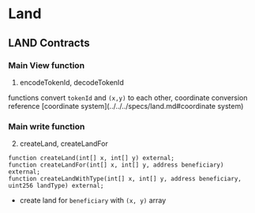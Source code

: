 # Land

## LAND Contracts

### Main View function

1. encodeTokenId, decodeTokenId

functions convert `tokenId` and `(x,y)` to each other, coordinate conversion reference [coordinate system](../../../specs/land.md#coordinate system)

### Main write function

2. createLand, createLandFor

```
function createLand(int[] x, int[] y) external;
function createLandFor(int[] x, int[] y, address beneficiary) external;
function createLandWithType(int[] x, int[] y, address beneficiary, uint256 landType) external;
```

- create land for `beneficiary` with `(x, y)` array
